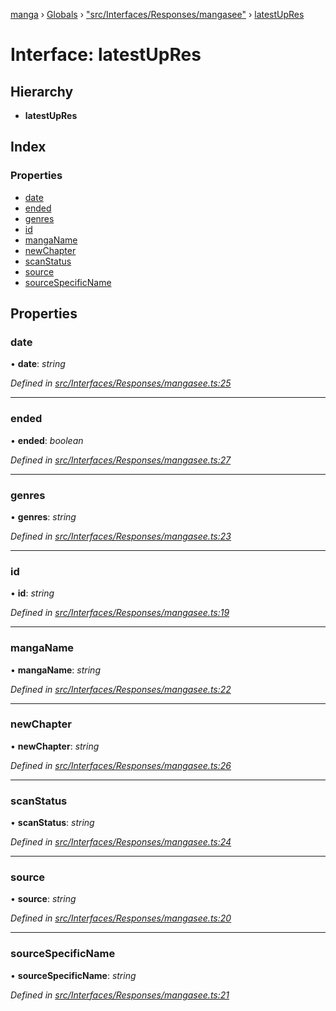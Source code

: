[manga](../README.md) › [Globals](../globals.md) › ["src/Interfaces/Responses/mangasee"](../modules/_src_interfaces_responses_mangasee_.md) › [latestUpRes](_src_interfaces_responses_mangasee_.latestupres.md)

# Interface: latestUpRes

## Hierarchy

* **latestUpRes**

## Index

### Properties

* [date](_src_interfaces_responses_mangasee_.latestupres.md#date)
* [ended](_src_interfaces_responses_mangasee_.latestupres.md#ended)
* [genres](_src_interfaces_responses_mangasee_.latestupres.md#genres)
* [id](_src_interfaces_responses_mangasee_.latestupres.md#id)
* [mangaName](_src_interfaces_responses_mangasee_.latestupres.md#manganame)
* [newChapter](_src_interfaces_responses_mangasee_.latestupres.md#newchapter)
* [scanStatus](_src_interfaces_responses_mangasee_.latestupres.md#scanstatus)
* [source](_src_interfaces_responses_mangasee_.latestupres.md#source)
* [sourceSpecificName](_src_interfaces_responses_mangasee_.latestupres.md#sourcespecificname)

## Properties

###  date

• **date**: *string*

*Defined in [src/Interfaces/Responses/mangasee.ts:25](https://github.com/tushar1210/manga-node/blob/91f9f49/src/Interfaces/Responses/mangasee.ts#L25)*

___

###  ended

• **ended**: *boolean*

*Defined in [src/Interfaces/Responses/mangasee.ts:27](https://github.com/tushar1210/manga-node/blob/91f9f49/src/Interfaces/Responses/mangasee.ts#L27)*

___

###  genres

• **genres**: *string*

*Defined in [src/Interfaces/Responses/mangasee.ts:23](https://github.com/tushar1210/manga-node/blob/91f9f49/src/Interfaces/Responses/mangasee.ts#L23)*

___

###  id

• **id**: *string*

*Defined in [src/Interfaces/Responses/mangasee.ts:19](https://github.com/tushar1210/manga-node/blob/91f9f49/src/Interfaces/Responses/mangasee.ts#L19)*

___

###  mangaName

• **mangaName**: *string*

*Defined in [src/Interfaces/Responses/mangasee.ts:22](https://github.com/tushar1210/manga-node/blob/91f9f49/src/Interfaces/Responses/mangasee.ts#L22)*

___

###  newChapter

• **newChapter**: *string*

*Defined in [src/Interfaces/Responses/mangasee.ts:26](https://github.com/tushar1210/manga-node/blob/91f9f49/src/Interfaces/Responses/mangasee.ts#L26)*

___

###  scanStatus

• **scanStatus**: *string*

*Defined in [src/Interfaces/Responses/mangasee.ts:24](https://github.com/tushar1210/manga-node/blob/91f9f49/src/Interfaces/Responses/mangasee.ts#L24)*

___

###  source

• **source**: *string*

*Defined in [src/Interfaces/Responses/mangasee.ts:20](https://github.com/tushar1210/manga-node/blob/91f9f49/src/Interfaces/Responses/mangasee.ts#L20)*

___

###  sourceSpecificName

• **sourceSpecificName**: *string*

*Defined in [src/Interfaces/Responses/mangasee.ts:21](https://github.com/tushar1210/manga-node/blob/91f9f49/src/Interfaces/Responses/mangasee.ts#L21)*
